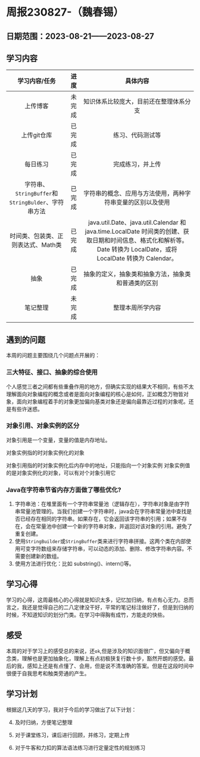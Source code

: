 # 周报230827-（魏春锡）

## 日期范围：2023-08-21——2023-08-27

## 学习内容

|                   学习内容/任务                    |  进度  |                           具体内容                           |
| :------------------------------------------------: | :----: | :----------------------------------------------------------: |
|                      上传博客                      | 未完成 |            知识体系比较庞大，目前还在整理体系分支            |
|                    上传git仓库                     | 已完成 |                       练习、代码测试等                       |
|                      每日练习                      | 已完成 |                       完成练习，并上传                       |
| 字符串、`StringBuffer`和`StringBulder`、字符串方法 | 已完成 |  字符串的概念、应用与方法使用，两种字符串变量的区别以及使用  |
|         时间类、包装类、正则表达式、Math类         | 已完成 | java.util.Date、java.util.Calendar 和 java.time.LocalDate 时间类的创建、获取日期和时间信息、格式化和解析等。Date 转换为 LocalDate，或将 LocalDate 转换为 Calendar。 |
|                        抽象                        | 已完成 |      抽象的定义，抽象类和抽象方法，抽象类和普通类的区别      |
|                      笔记整理                      | 未完成 |                       整理本周所学内容                       |

## 遇到的问题

本周的问题主要围绕几个问题点开展的：

### 三大特征、接口、抽象的综合使用

个人感觉三者之间都有些重叠作用的地方，但确实实现的结果大不相同，有些不太理解面向对象编程的概念或者是面向对象编程的核心是如何，正如概念万物皆对象，面向对象编程着手的对象更加偏向基类对象还是偏向最靠近过程的对象呢。还是有些许迷惑。

### 对象引用、对象实例的区分

对象引用是一个变量，变量的值是内存地址。

对象实例指的时对象实例化的对象

对象引用指的时对象实例化后内存中的地址，只能指向一个对象实例
对象实例值的是对象实例化的对象，可以有对个对象引用它

### Java在字符串节省内存方面做了哪些优化?

1. 字符串池：在堆里面有一个字符串常量池（逻辑存在），字符串对象是由字符串常量池管理的。当我们创建一个字符串时，java会在字符串常量池中查找是否已经存在相同的字符串。如果存在，它会返回该字符串的引用；如果不存在，会在常量池中创建一个新的字符串对象，并返回对该对象的引用。避免了重复创建。
1. 使用`StringBuilder`或`StringBuffer`类来进行字符串拼接。这两个类在内部使用可变字符数组来存储字符串，可以动态的添加、删除、修改字符串内容。不需要创建新的数组。
1. 使用方法进行优化：比如 substring()、intern()等。

## 学习心得

学习的心得，这周最核心的心得就是知识太多，记忆加归纳，有点有心无力。总而言之，我还是觉得自己的二八定律没干好，平常的笔记标注做好了，但是到归纳的时候，不知道知识的划分门类。在学习中得胸有成竹，方能走的快些。

## 感受

本周的对于学习上的感受总的来说，还`ok`,但是涉及的知识面很广，但又偏向于概念类，理解也是更加抽象化，理解上有点初极狭复行数十步，豁然开朗的感受。最后的我，感知上还是有点懂了、会用，但是说不清准确的答案。但是在这段时间中很便于自我思考和触类旁通的产生。

## 学习计划

根据这几天的学习，我对于今后的学习做出了以下计划：

4. 及时归纳，方便笔记整理

5. 对于课堂练习，课后进行回顾，并练习，定期上传

6. 对于牛客和力扣的算法语法练习进行定量定性的规划练习

   

   